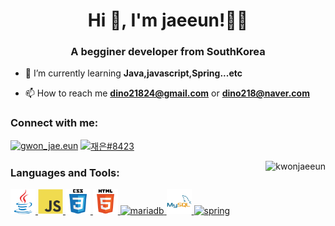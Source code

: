 <h1 align="center">Hi 👋, I'm jaeeun!👨‍💻</h1>
<h3 align="center">A begginer developer from SouthKorea</h3>


- 🌱 I’m currently learning **Java,javascript,Spring...etc**

- 📫 How to reach me **dino21824@gmail.com**  or  **dino218@naver.com**

<h3 align="left">Connect with me:</h3>
<p align="left">
<a href="https://instagram.com/gwon_jae.eun" target="blank"><img align="center" src="https://raw.githubusercontent.com/rahuldkjain/github-profile-readme-generator/master/src/images/icons/Social/instagram.svg" alt="gwon_jae.eun" height="30" width="40" /></a>
<a href="https://discord.gg/재은#8423" target="blank"><img align="center" src="https://raw.githubusercontent.com/rahuldkjain/github-profile-readme-generator/master/src/images/icons/Social/discord.svg" alt="재은#8423" height="30" width="40" /></a>
</p>
<img align="right" src="https://github-readme-stats.vercel.app/api/top-langs?username=kwonjaeeun&show_icons=true&locale=en&layout=compact&theme=tokyonight" alt="kwonjaeeun" />
<h3 align="left">Languages and Tools:</h3>
<p align="left">  <a href="https://www.java.com" target="_blank"> <img src="https://raw.githubusercontent.com/devicons/devicon/master/icons/java/java-original.svg" alt="java" width="40" height="40"/> </a> <a href="https://developer.mozilla.org/en-US/docs/Web/JavaScript" target="_blank"> <img src="https://raw.githubusercontent.com/devicons/devicon/master/icons/javascript/javascript-original.svg" alt="javascript" width="40" height="40"/> </a><a href="https://www.w3schools.com/css/" target="_blank"> <img src="https://raw.githubusercontent.com/devicons/devicon/master/icons/css3/css3-original-wordmark.svg" alt="css3" width="40" height="40"/> </a> <a href="https://www.w3.org/html/" target="_blank"> <img src="https://raw.githubusercontent.com/devicons/devicon/master/icons/html5/html5-original-wordmark.svg" alt="html5" width="40" height="40"/> </a>  <a href="https://mariadb.org/" target="_blank"> <img src="https://www.vectorlogo.zone/logos/mariadb/mariadb-icon.svg" alt="mariadb" width="40" height="40"/> </a> <a href="https://www.mysql.com/" target="_blank"> <img src="https://raw.githubusercontent.com/devicons/devicon/master/icons/mysql/mysql-original-wordmark.svg" alt="mysql" width="40" height="40"/> </a> <a href="https://spring.io/" target="_blank"> <img src="https://www.vectorlogo.zone/logos/springio/springio-icon.svg" alt="spring" width="40" height="40"/> </a> 
  
</p>
<!-- <img align="right" src="https://github-readme-stats.vercel.app/api?username=kwonjaeeun&show_icons=true&locale=en" alt="kwonjaeeun" /> -->

